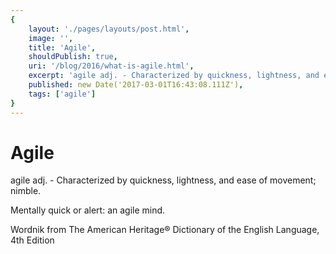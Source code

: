 ```yaml
---
{
    layout: './pages/layouts/post.html',
    image: '',
    title: 'Agile',
    shouldPublish: true,
    uri: '/blog/2016/what-is-agile.html',
    excerpt: 'agile adj. - Characterized by quickness, lightness, and ease of movement; nimble.',
    published: new Date('2017-03-01T16:43:08.111Z'),
    tags: ['agile']
}
---
```

# Agile

agile adj. - Characterized by quickness, lightness, and ease of movement; nimble.

Mentally quick or alert: an agile mind.

Wordnik
from The American Heritage® Dictionary of the English Language, 4th Edition
